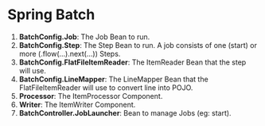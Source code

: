 <h1>Spring Batch</h1>
<ol>
    <li><b>BatchConfig.Job</b>: The Job Bean to run.</li>
    <li><b>BatchConfig.Step</b>: The Step Bean to run. A job consists of one (start) or more (.flow(...).next(...)) Steps.</li>
    <li><b>BatchConfig.FlatFileItemReader</b>: The ItemReader Bean that the step will use.</li>
    <li><b>BatchConfig.LineMapper</b>: The LineMapper Bean that the FlatFileItemReader will use to convert line into POJO.</li>
    <li><b>Processor</b>: The ItemProcessor Component.</li>
    <li><b>Writer</b>: The ItemWriter Component.</li>
    <li><b>BatchController.JobLauncher</b>: Bean to manage Jobs (eg: start).</li>
</ol>